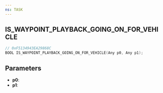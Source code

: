 ```yaml
---
ns: TASK
---
```

## IS_WAYPOINT_PLAYBACK_GOING_ON_FOR_VEHICLE

```c
// 0xF5134943EA29868C
BOOL IS_WAYPOINT_PLAYBACK_GOING_ON_FOR_VEHICLE(Any p0, Any p1);
```

## Parameters
* **p0**:
* **p1**:
